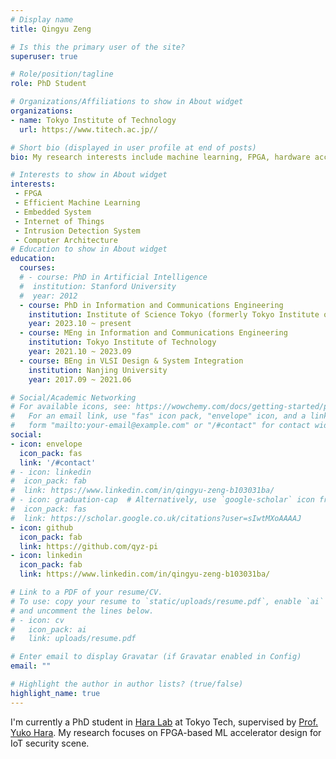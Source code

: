 ```yaml
---
# Display name
title: Qingyu Zeng

# Is this the primary user of the site?
superuser: true

# Role/position/tagline
role: PhD Student  

# Organizations/Affiliations to show in About widget
organizations:
- name: Tokyo Institute of Technology
  url: https://www.titech.ac.jp//

# Short bio (displayed in user profile at end of posts)
bio: My research interests include machine learning, FPGA, hardware acceleration, and IoT network security.

# Interests to show in About widget
interests:
 - FPGA
 - Efficient Machine Learning
 - Embedded System
 - Internet of Things
 - Intrusion Detection System
 - Computer Architecture
# Education to show in About widget
education:
  courses:
  # - course: PhD in Artificial Intelligence
  #  institution: Stanford University
  #  year: 2012
  - course: PhD in Information and Communications Engineering
    institution: Institute of Science Tokyo (formerly Tokyo Institute of Technology)
    year: 2023.10 ~ present
  - course: MEng in Information and Communications Engineering
    institution: Tokyo Institute of Technology
    year: 2021.10 ~ 2023.09
  - course: BEng in VLSI Design & System Integration
    institution: Nanjing University
    year: 2017.09 ~ 2021.06

# Social/Academic Networking
# For available icons, see: https://wowchemy.com/docs/getting-started/page-builder/#icons
#   For an email link, use "fas" icon pack, "envelope" icon, and a link in the
#   form "mailto:your-email@example.com" or "/#contact" for contact widget.
social:
- icon: envelope
  icon_pack: fas
  link: '/#contact'
# - icon: linkedin
#  icon_pack: fab
#  link: https://www.linkedin.com/in/qingyu-zeng-b103031ba/
# - icon: graduation-cap  # Alternatively, use `google-scholar` icon from `ai` icon pack
#  icon_pack: fas
#  link: https://scholar.google.co.uk/citations?user=sIwtMXoAAAAJ
- icon: github
  icon_pack: fab
  link: https://github.com/qyz-pi
- icon: linkedin
  icon_pack: fab
  link: https://www.linkedin.com/in/qingyu-zeng-b103031ba/

# Link to a PDF of your resume/CV.
# To use: copy your resume to `static/uploads/resume.pdf`, enable `ai` icons in `params.toml`, 
# and uncomment the lines below.
# - icon: cv
#   icon_pack: ai
#   link: uploads/resume.pdf

# Enter email to display Gravatar (if Gravatar enabled in Config)
email: ""

# Highlight the author in author lists? (true/false)
highlight_name: true
---
```


I'm currently a PhD student in [Hara Lab](http://www.cad.ce.titech.ac.jp/index.php/members) at Tokyo Tech, supervised by [Prof. Yuko Hara](https://sites.google.com/site/yukoharaazumi/). My research focuses on FPGA-based ML accelerator design for IoT security scene.




